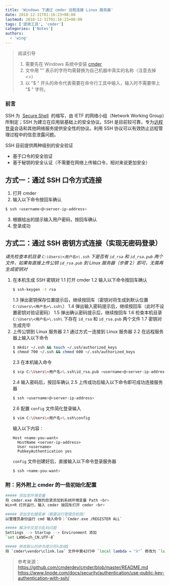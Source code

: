 ```yaml
---
title: 'Windows 下通过 cmder 远程连接 Linux 服务器'
date: 2018-12-31T01:16:23+08:00
lastmod: 2018-12-31T01:16:23+08:00
tags: ['提效工具', 'cmder']
categories: ['Notes']
authors:
  - 'wing'
---
```


> 阅读引导
>
> 1. 需要先在 Windows 系统中安装 [cmder](http://cmder.net/)
> 2. 文中用 "<xxx>" 表示的字符均需替换为自己机器中真实的名称（注意去掉 <>）
> 3. 以 "\$ " 开头的命令代表需要在命令行工具中输入，输入时不需要带上 "\$ " 字符。

### 前言

SSH 为  [Secure Shell](https://baike.baidu.com/item/Secure%20Shell)  的缩写，由 IETF 的网络小组（Network Working Group）所制定；SSH 为建立在应用层基础上的安全协议。SSH 是目前较可靠，专为[远程登录](https://baike.baidu.com/item/%E8%BF%9C%E7%A8%8B%E7%99%BB%E5%BD%95/1071998)会话和其他网络服务提供安全性的协议。利用 SSH 协议可以有效防止远程管理过程中的信息泄露问题。

SSH 目前提供两种级别的安全验证

- 基于口令的安全验证
- 基于秘钥的安全认证（不需要在网络上传输口令，相对来说更加安全）

## 方式一：通过 SSH 口令方式连接

1. 打开 cmder
2. 输入以下命令按回车确认

```bash
$ ssh <username>@<server-ip-address>
```

3. 根据给出的提示输入用户密码，按回车确认
4. 登录成功

## 方式二：通过 SSH 密钥方式连接（实现无密码登录）

_请先检查本机目录 `C:\Users\<用户名>\.ssh` 下是否有 `id_rsa` 和 `id_rsa.pub` 两个文件，如果有直接上传公钥 `id_rsa.pub` 到 Linux 服务器（步骤 2）即可，无需再生成密钥对_

1. 在本机生成 SSH 密钥对
   1.1 打开 cmder
   1.2 输入以下命令按回车确认
   ```bash
   $ ssh-keygen -t rsa
   ```
   1.3 弹出密钥保存位置提示后，继续按回车（密钥对将生成到默认位置 `C:\Users\<用户名>\.ssh\`）
   1.4 弹出输入密码提示后，继续按回车（此时不设置密钥对验证密码）
   1.5 弹出确认密码提示后，继续按回车
   1.6 检查本机目录 `C:\Users\<用户名>\.ssh\` 下存在 `id_rsa` 和 `id_rsa.pub` 两个文件
   1.7 密钥对生成完毕
2. 上传公钥到 Linux 服务器
   2.1 通过方式一连接到 Linux 服务器
   2.2 在远程服务器上输入以下命令
   ```bash
   $ mkdir ~/.ssh && touch ~/.ssh/authorized_keys
   $ chmod 700 ~/.ssh && chmod 600 ~/.ssh/authorized_keys
   ```
   2.3 在本机输入命令
   ```bash
   $ scp C:\Users\<用户名>\.ssh\id_rsa.pub <username>@<server-ip-address>:~/.ssh/authorized_keys
   ```
   2.4 输入密码后，按回车确认
   2.5 上传成功后输入以下命令即可成功连接服务器
   ```bash
   $ ssh <username>@<server-ip-address>
   ```
   2.6 配置 `config` 文件简化登录输入
   ```bash
   $ vim C:\Users\<用户名>\.ssh\config
   ```
   输入以下内容：
   ```vim
   Host <name-you-want>
     HostName <server-ip-address>
     User <username>
     PubkeyAuthentication yes
   ```
   `config` 文件创建好后，直接输入以下命令登录服务器
   ```bash
   $ ssh <name-you-want>
   ```

### 附：另外附上 cmder 的一些初始化配置

```bash
##### 添加至环境变量
将 cmder.exe 存放的目录添加到系统环境变量 Path <br>
Win+R 打开运行，输入 cmder 按回车打开 cmder <br>

##### 添加至右键菜单（需要运行管理员权限）
以管理员身份运行 cmd 输入命令：`Cmder.exe /REGISTER ALL`

##### 解决中文显示乱码问题
Settings --> Startup --> Environment 添加
`set LANG=zh_CN.UTF-8`

##### 修改默认的命令提示符λ改成$
将 `cmder\vendor\clink.lua` 文件中第42行中 `local lambda = "λ"` 修改为 `local lambda = "$"` <br>
```

> 参考来源：  
> https://github.com/cmderdev/cmder/blob/master/README.md  
> https://www.linode.com/docs/security/authentication/use-public-key-authentication-with-ssh/
